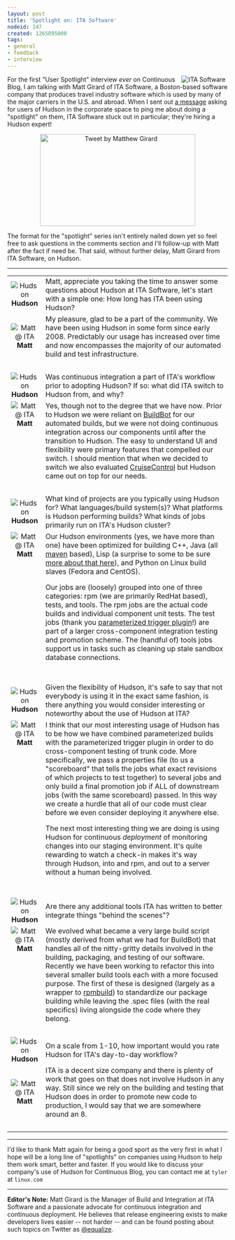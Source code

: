 ```yaml
---
layout: post
title: 'Spotlight on: ITA Software'
nodeid: 147
created: 1265895000
tags:
- general
- feedback
- interview
---
```

<a href="http://itasoftware.com/?continuousblog" target="_blank"><img src="/sites/default/files/itasoftware_sm.png" alt="ITA Software" title="ITA Software" align="right" hspace="5"/></a>For the first "User Spotlight" interview *ever* on Continuous Blog, I am talking with Matt Girard of ITA Software, a Boston-based software company that produces travel industry software which is used by many of the major carriers in the U.S. and abroad. When I sent out [a message](http://twitter.com/hudsonci/status/8553593409) asking for users of Hudson in the corporate space to ping me about doing a "spotlight" on them, ITA Software stuck out in particular; they're hiring a Hudson expert!

<a style="margin: 0pt auto; padding: 0px 6px; text-align: center; display: block;" id="aptureLink_oQPlXrRBHE" href="http://twitter.com/equalize/status/8338991375"><img title="Tweet by Matthew Girard" src="http://placeholder.apture.com/ph/355x210_TwitterArticle/" style="border: 0px none ;" width="355px" height="210px"></a>


The format for the "spotlight" series isn't entirely nailed down yet so feel free to ask questions in the comments section and I'll follow-up with Matt after the fact if need be. That said, without further delay, Matt Girard from ITA Software, on Hudson.
<!--break-->
----

<table border="0">
<tr><td align="center">
<img src="/sites/default/files/butler_tiny.png" alt="Hudson"/><br/>
<strong>Hudson</strong>
</td><td>
Matt, appreciate you taking the time to answer some questions about Hudson at ITA Software, let's start with a simple one: How long has ITA been using Hudson?
</td></tr>

<tr><td align="center">
<img src="/sites/default/files/itasoftware_tiny.png" alt="Matt @ ITA"/><br/>
<strong>Matt</strong>
</td><td>
My pleasure, glad to be a part of the community. We have been using Hudson in some form since early 2008. Predictably our usage has increased over time and now encompasses the majority of our automated build and test infrastructure.
</td></tr>
<tr><td><br/></td></tr>



<tr><td align="center">
<img src="/sites/default/files/butler_tiny.png" alt="Hudson"/><br/>
<strong>Hudson</strong>
</td><td>
Was continuous integration a part of ITA's workflow prior to adopting Hudson? If so: what did ITA switch to Hudson from, and why?
</td></tr>

<tr><td align="center" valign="top">
<img src="/sites/default/files/itasoftware_tiny.png" alt="Matt @ ITA"/><br/>
<strong>Matt</strong>
</td><td>
Yes, though not to the degree that we have now. Prior to Hudson we were reliant on <a id="aptureLink_0DdF7ImGgA" href="http://en.wikipedia.org/wiki/BuildBot">BuildBot</a> for our automated builds, but we were not doing continuous integration
 across our components until after the transition to Hudson. The easy to understand UI and flexibility were primary features that compelled our switch. I should mention
 that when we decided to switch we also evaluated <a id="aptureLink_3DDvWBrYei" href="http://en.wikipedia.org/wiki/CruiseControl">CruiseControl</a> but Hudson came out on top for our needs.
</td></tr>
<tr><td><br/></td></tr>



<tr><td align="center">
<img src="/sites/default/files/butler_tiny.png" alt="Hudson"/><br/>
<strong>Hudson</strong>
</td><td>
What kind of projects are you typically using Hudson for? What
languages/build system(s)? What platforms is Hudson performing builds? What kinds of jobs primarily run on ITA's Hudson cluster?
</td></tr>

<tr><td align="center" valign="top">
<img src="/sites/default/files/itasoftware_tiny.png" alt="Matt @ ITA"/><br/>
<strong>Matt</strong>
</td><td>
Our Hudson environments (yes, we have more than one) have been optimized for building C++, Java (all <a id="aptureLink_dkCKWMZxl1" href="http://en.wikipedia.org/wiki/Apache%20Maven">maven</a> based), Lisp (a surprise to some to be sure <a href="http://itasoftware.com/careers/l_e_t_lisp.html?catid=8" target="_blank">more about that here</a>), and Python on Linux build slaves (Fedora and CentOS).

Our jobs are (loosely) grouped into one of three categories: rpm (we are primarily RedHat based), tests, and tools. The rpm jobs are the actual code builds and individual component unit tests. The test jobs (thank you <a id="aptureLink_ZDsnAh3cPt" href="http://wiki.hudson-ci.org/display/HUDSON/Parameterized+Trigger+Plugin">parameterized trigger plugin</a>!) are part of a larger cross-component integration testing and promotion scheme. The (handful of) tools jobs support us in tasks such as cleaning up stale sandbox database connections.
</td></tr>
<tr><td><br/></td></tr>



<tr><td align="center">
<img src="/sites/default/files/butler_tiny.png" alt="Hudson"/><br/>
<strong>Hudson</strong>
</td><td>
Given the flexibility of Hudson, it's safe to say that not everybody is using it in the exact same fashion, is there anything you would consider interesting or noteworthy about the use of Hudson at ITA?
</td></tr>

<tr><td align="center" valign="top">
<img src="/sites/default/files/itasoftware_tiny.png" alt="Matt @ ITA"/><br/>
<strong>Matt</strong>
</td><td>
I think that our most interesting usage of Hudson has to be how we have combined parameterized builds with the parameterized trigger plugin in order to do cross-component testing of trunk code. More specifically, we pass a properties file (to us a "scoreboard" that tells the jobs what exact revisions of which projects to
 test together) to several jobs and only build a final promotion job if ALL of downstream jobs (with the same scoreboard) passed. In this way we create a hurdle that all of our code must clear before we even consider deploying it anywhere else.


The next most interesting thing we are doing is using Hudson for continuous <em>deployment</em> of monitoring changes into our staging environment. It's quite rewarding to watch a check-in makes it's way through Hudson, into and rpm, and out to a server without a human being involved.
</td></tr>
<tr><td><br/></td></tr>



<tr><td align="center">
<img src="/sites/default/files/butler_tiny.png" alt="Hudson"/><br/>
<strong>Hudson</strong>
</td><td>
Are there any additional tools ITA has written to better integrate things "behind the scenes"?
</td></tr>

<tr><td align="center" valign="top">
<img src="/sites/default/files/itasoftware_tiny.png" alt="Matt @ ITA"/><br/>
<strong>Matt</strong>
</td><td>
We evolved what became a very large build script (mostly derived from what we had for BuildBot) that handles all of the nitty-gritty details involved in the building, packaging, and testing of our software. Recently we have been working to refactor this into several smaller build tools each with a more focused purpose. The first of these is designed (largely as a wrapper to <a id="aptureLink_IpFANHwY8F" href="http://en.wikipedia.org/wiki/RPM%20Package%20Manager">rpmbuild</a>) to standardize our package building while leaving the .spec files (with the real specifics) living alongside the code where they belong.
</td></tr>
<tr><td><br/></td></tr>



<tr><td align="center">
<img src="/sites/default/files/butler_tiny.png" alt="Hudson"/><br/>
<strong>Hudson</strong>
</td><td>
On a scale from 1-10, how important would you rate Hudson for ITA's
day-to-day workflow?
</td></tr>

<tr><td align="center">
<img src="/sites/default/files/itasoftware_tiny.png" alt="Matt @ ITA"/><br/>
<strong>Matt</strong>
</td><td>
ITA is a decent size company and there is plenty of work that goes on that does not involve Hudson in any way. Still since we rely on the building and testing that Hudson does in order to promote new code to production, I would say that we are somewhere around an 8.
</td></tr>
<tr><td><br/></td></tr>
</table>

----

I'd like to thank Matt again for being a good sport as the very first in what I hope will be a long line of "spotlights" on companies using Hudson to help them work smart, better and faster. If you would like to discuss your company's use of Hudson for Continuous Blog, you can contact me at `tyler` at `linux.com`


----
**Editor's Note:** Matt Girard is the Manager of Build and Integration at ITA Software and a passionate advocate for continuous integration and continuous deployment. He believes that release engineering exists to make developers lives easier -- not harder -- and can be found posting about such topics on Twitter as <a id="aptureLink_l9fKLQNx8b" href="http://twitter.com/equalize">@equalize</a>.
